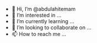 - 👋 Hi, I’m @abdulahitemam
- 👀 I’m interested in ...
- 🌱 I’m currently learning ...
- 💞️ I’m looking to collaborate on ...
- 📫 How to reach me ...

<!---
abdulahitemam/abdulahitemam is a ✨ special ✨ repository because its `README.md` (this file) appears on your GitHub profile.
You can click the Preview link to take a look at your changes.
--->

